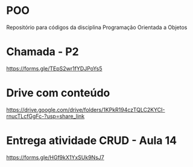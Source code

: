 # POO

Repositório para códigos da disciplina Programação Orientada a Objetos

# Chamada - P2

https://forms.gle/TEpS2wr1fYDJPoYs5

# Drive com conteúdo

https://drive.google.com/drive/folders/1KPkR194czTQLC2KYCI-rnucTLcfGgFc-?usp=share_link

# Entrega atividade CRUD - Aula 14

https://forms.gle/HGf9kX1YxSUk9NsJ7